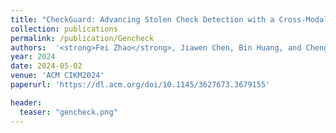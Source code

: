 ```yaml
---
title: "CheckGuard: Advancing Stolen Check Detection with a Cross-Modal Image-Text Benchmark Dataset"
collection: publications
permalink: /publication/Gencheck
authors:  '<strong>Fei Zhao</strong>, Jiawen Chen, Bin Huang, and Chengcui Zhang'
year: 2024
date: 2024-05-02  
venue: 'ACM CIKM2024'
paperurl: 'https://dl.acm.org/doi/10.1145/3627673.3679155'

header:
  teaser: "gencheck.png"
---
```



